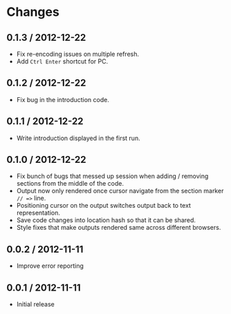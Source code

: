 # Changes

## 0.1.3 / 2012-12-22

  - Fix re-encoding issues on multiple refresh.
  - Add `Ctrl Enter` shortcut for PC.

## 0.1.2 / 2012-12-22

  - Fix bug in the introduction code.

## 0.1.1 / 2012-12-22

  - Write introduction displayed in the first run.

## 0.1.0 / 2012-12-22

  - Fix bunch of bugs that messed up session when adding / removing
    sections from the middle of the code.
  - Output now only rendered once cursor navigate from the section marker
    `// =>` line.
  - Positioning cursor on the output switches output back to text
    representation.
  - Save code changes into location hash so that it can be shared.
  - Style fixes that make outputs rendered same across different browsers.

## 0.0.2 / 2012-11-11

  - Improve error reporting

## 0.0.1 / 2012-11-11

  - Initial release
